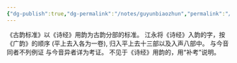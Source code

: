 ```yaml
---
{"dg-publish":true,"dg-permalink":"/notes/guyunbiaozhun","permalink":"/notes/guyunbiaozhun/","created":"2024-11-30T20:44:16.635+08:00","updated":"2025-03-02T19:11:58.682+08:00"}
---
```


《古韵标准》以《诗经》用韵为古韵分部的标准。
江永将《诗经》入韵的字，按《广韵》的顺序 (平上去入各为一卷), 归入平上去十三部以及入声八部中。
与今音同者不列例证
与今音异者详为考证。
不见于《诗经》用韵的，用“补考”说明。